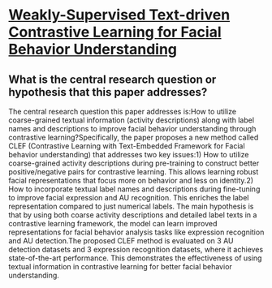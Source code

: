 # [Weakly-Supervised Text-driven Contrastive Learning for Facial Behavior   Understanding](https://arxiv.org/abs/2304.00058)

## What is the central research question or hypothesis that this paper addresses?

 The central research question this paper addresses is:How to utilize coarse-grained textual information (activity descriptions) along with label names and descriptions to improve facial behavior understanding through contrastive learning?Specifically, the paper proposes a new method called CLEF (Contrastive Learning with Text-Embedded Framework for Facial behavior understanding) that addresses two key issues:1) How to utilize coarse-grained activity descriptions during pre-training to construct better positive/negative pairs for contrastive learning. This allows learning robust facial representations that focus more on behavior and less on identity.2) How to incorporate textual label names and descriptions during fine-tuning to improve facial expression and AU recognition. This enriches the label representation compared to just numerical labels. The main hypothesis is that by using both coarse activity descriptions and detailed label texts in a contrastive learning framework, the model can learn improved representations for facial behavior analysis tasks like expression recognition and AU detection.The proposed CLEF method is evaluated on 3 AU detection datasets and 3 expression recognition datasets, where it achieves state-of-the-art performance. This demonstrates the effectiveness of using textual information in contrastive learning for better facial behavior understanding.

